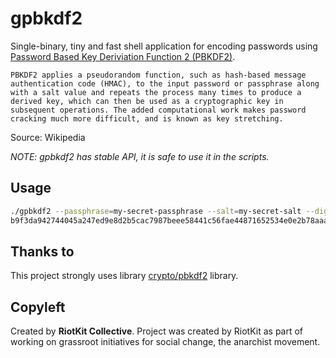 gpbkdf2
=======

Single-binary, tiny and fast shell application for encoding passwords using [Password Based Key Deriviation Function 2 (PBKDF2)](https://en.wikipedia.org/wiki/PBKDF2).

```
PBKDF2 applies a pseudorandom function, such as hash-based message authentication code (HMAC), to the input password or passphrase along with a salt value and repeats the process many times to produce a derived key, which can then be used as a cryptographic key in subsequent operations. The added computational work makes password cracking much more difficult, and is known as key stretching.
```

Source: Wikipedia

*NOTE: gpbkdf2 has stable API, it is safe to use it in the scripts.*

Usage
-----

```bash
./gpbkdf2 --passphrase=my-secret-passphrase --salt=my-secret-salt --digest-algorithm=sha512 --digest-rounds=10000 --length=128
b9f3da942744045a247ed9e8d2b5cac7987beee58441c56fae44871652534e0e2b78aaa2a1d199fbf460bcade837a0fd43a8d41774c0883726884a4955da196684a81342683f4984b25d3f0284d40b91809c9a2f79bba0cd406a8a48bba6a4c2c12a69036fe3d8dbcada2f9b3f8b19c7b1d4538d36daf75ff1b525ee85ce4606
```

Thanks to
---------

This project strongly uses library [crypto/pbkdf2](golang.org/x/crypto/pbkdf2) library.

Copyleft
--------

Created by **RiotKit Collective**.
Project was created by RiotKit as part of working on grassroot initiatives for social change, the anarchist movement.
